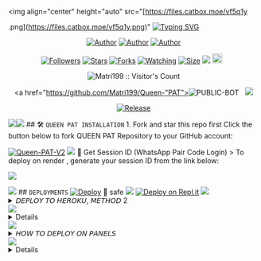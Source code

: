 <img align="center" height="auto" src="[https://files.catbox.moe/vf5q1y

.png](https://files.catbox.moe/vf5q1y.png)" [![Typing SVG](https://readme-typing-svg.herokuapp.com?font=Rockstar-ExtraBold&size=30&pause=1000&color=0000FF&center=true&vCenter=true&width=815&height=60&lines=Q+U+E+E+N+P+A+T+▇)](https://git.io/typing-svg) <br> </p> <p align="center"> <a href="https://github.com/Matri199"><img title="Author" src="https://img.shields.io/badge/Matrix King-blue?style=for-the-badge&logo=Github"></a> <a href="https://youtube.com/@matrix-zat"><img title="Author" src="https://img.shields.io/badge/YT CHANNEL-darkred?style=for-the-badge&logo=youtube"></a> <a href="https://wa.me/233593734312"><img title="Author" src="https://img.shields.io/badge/Contact Me-darkgreen?style=for-the-badge&logo=whatsapp"></a> <p/> <p align="center"> <a href="https://github.com/Matri199/followers"><img title="Followers" src="https://img.shields.io/github/followers/Matri199?color=purple&style=flat-square"></a> <a href="https://github.com/Matri199/Queen-PAT/stargazers/"><img title="Stars" src="https://img.shields.io/github/stars/Matri199/QUEEN-PAT?color=blue&style=flat-square"></a> <a href="https://github.com/Matri199/Queen-PAT/network/members"><img title="Forks" src="https://img.shields.io/github/forks/Matri199/Queen-PAT?color=blue&style=flat-square"></a> <a href="https://github.com/Matri199/Queen-PAT/watchers"><img title="Watching" src="https://img.shields.io/github/watchers/Matri199/Queen-PAT?label=Watchers&color=blue&style=flat-square"></a> <a href="https://github.com/Matri199/Queen-PAT/"><img title="Size" src="https://img.shields.io/github/repo-size/Matri199/Queen-PAT?style=flat-square&color=green"></a> <a href="https://hits.seeyoufarm.com"><img src="https://hits.seeyoufarm.com/api/count/incr/badge.svg?url=https%3A%2F%2Fgithub.com%2FMatri199%2FQUEEN-PAT&count_bg=%2379C83D&title_bg=%23555555&icon=probot.svg&icon_color=%2300FF6D&title=hits&edge_flat=false"/></a> <a href="https://github.com/Matri199/Queen-PAT/graphs/commit-activity"><img height="20" src="https://img.shields.io/badge/Maintained%3F-yes-green.svg"></a>&nbsp;&nbsp;</a> <p align="center"><img src="https://profile-counter.glitch.me/{Queen-PAT}/count.svg" alt="Matri199 :: Visitor's Count" old_src="https://profile-counter.glitch.me/{Matri199}/count.svg" /></p> <p align="center"> <a href="https://github.com/Matri199/Queen-"PAT"><img title="PUBLIC-BOT" src="https://img.shields.io/static/v1?label=Language&message=English&style=flat-square&color=darkpink"></a> &nbsp; <img src="https://komarev.com/ghpvc/?username=QUEEN-PAT&label=VIEWS&style=flat-square&color=blue" /> </a> <p align="center"> <a href="https://github.com/Matri199/Queen-PAT"><img title="Release" src="https://img.shields.io/badge/Release-beta%20v2.0-darkcyan.svg?style=for-the-badge&logo=appveyor" /></a> <p align='center'> </p> <a><img src='https://i.imgur.com/LyHic3i.gif'/></a><a><img src='https://i.imgur.com/LyHic3i.gif'/></a> ## 🛠️ `QUEEN PAT INSTALLATION` 1. Fork and star this repo first Click the button below to fork QUEEN PAT Repository to your GitHub account: <br> <p align="left"> <a href="https://github.com/Matri199/Queen-PAT/fork"><img title="Queen-PAT-V2" src="https://img.shields.io/badge/FORK-PAT-V2h?color=darkblue&style=for-the-badge&logo=stackshare"></a> <a><img src='https://i.imgur.com/LyHic3i.gif'/> 🔑 Get Session ID (WhatsApp Pair Code Login) > To deploy on render , generate your session ID from the link below: <p align="left"> <a href="https://adiza-session.onrender.com/?"> <img src="https://img.shields.io/badge/%F0%9F%9A%80%20GET%20PAIR%20CODE%20WEB-ffcc00?style=for-the-badge"/> </a> </p> <a><img src='https://i.imgur.com/LyHic3i.gif'/> ## `DEPLOYMENTS` [![Deploy](https://www.herokucdn.com/deploy/button.svg)](https://dashboard.heroku.com/new?template=https%3A%2F%2Fgithub.com%2FMatri199%2FQueen-PAT) 💯 safe <a><img src='https://i.imgur.com/LyHic3i.gif'/> [![Deploy on Repl.it](https://repl.it/badge/github/quiec/whatsAlfa)](https://repl.it/github/Matri199/Queen-PAT) <a><img src='https://i.imgur.com/LyHic3i.gif'/> <details> <summary>𝘋𝘌𝘗𝘓𝘖𝘠 𝘛𝘖 𝘏𝘌𝘙𝘖𝘒𝘜, 𝘔𝘌𝘛𝘏𝘖𝘋 2</summary> * `Fork` QUEEN PAT Repository or `sync` if you had forked. * `Link` to your WhatsApp using Server 1, 2 or 3 * Incase you use Server 2, paste the session id on settings.js @SESSION\_ID * If you used Server 3, upload the `creds.json` received in the `session` folder. * Alternatively; you can open the `creds.json` using `Mt manager` or `treb edit` and copy everything and paste at `creds.json` on the `session` folder. * Go to `src>data>role>owner.json` and enter your number. * Edit your details at `settings.js` (Optional). * Create an `heroku` account if you don't have. * Then choose create new app * Enter your app name and Create. * Connect with your GitHub account. * Search Queen PAT, and connect. * Press deploy and wait for a few minutes. * Enjoy. </details> <a><img src='https://i.imgur.com/LyHic3i.gif'/> <details> <summary>𝘔𝘖𝘙𝘌 𝘋𝘌𝘗𝘓𝘖𝘠𝘔𝘌𝘕𝘛𝘚</summary> **• 2 𝗛𝗢𝗦𝗧 𝗢𝗡 𝗗𝗜𝗦𝗖𝗢𝗥𝗗 /PANEL** <br> > Click below to download the bot file : <p align="left"> <a href="https://github.com/Matri199/Queen-PAT/archive/refs/heads/main.zip"><img src="https://img.shields.io/badge/DOWNLOAD%20FILES-green" alt="Rainhost Files" width="150"></a> <br> <a><img src='https://i.imgur.com/LyHic3i.gif'/> > Click below to deploy on Katabump : <p align="left"> <a href="https://dashboard.katabump.com/auth/login#203630"> <img src="https://img.shields.io/badge/Deploy%20to%20Katabump-Hosting-6962a6?style=for-the-badge&logo=katabump&logoColor=red"/> </a> <br> <a><img src='https://i.imgur.com/LyHic3i.gif'/> > Click below to deploy on Bot-Hosting : <p align="left"> <a href="https://bot-hosting.net/?aff=1231885228566646795"> <img src="https://img.shields.io/badge/Deploy%20to%20Bot-hosting-9772a6?style=for-the-badge&logo=bothosting&logoColor=white"/> </a> </p> <a><img src='https://i.imgur.com/LyHic3i.gif'/> </a> </details> <a><img src='https://i.imgur.com/LyHic3i.gif'/> <details> <summary>𝘏𝘖𝘞 𝘛𝘖 𝘋𝘌𝘗𝘓𝘖𝘠 𝘖𝘕 𝘗𝘈𝘕𝘌𝘓𝘚</summary> 1. `Fork` the Repository. 2. If already forked then `sync` fork repository. 3. Click on the green `Code` button and click `download as zip`. 4. `Upload` the script zip file to your `panel`. 5. `Unarchieve` the uploaded zip file. 6. Open the `unarchieved folder` and `move` all files to container by typing (`../`) 7. Now go to `console` and `start` bot. 8. Wait for `5-10 mins` to enter your number. 9. Enter your number when requested to get the pair code. 10. Enter pair code in link devices in whatsapp. 11. Deployment successful. </details> <a><img src='https://i.imgur.com/LyHic3i.gif'/> <details> <summary>𝘔𝘈𝘕𝘜𝘈𝘓 𝘐𝘕𝘚𝘛𝘈𝘓𝘓𝘔𝘌𝘕𝘛𝘚</summary> ## `REQUIREMENTS` * [Node.js](https://nodejs.org/en/) * [Git](https://git-scm.com/downloads) * [FFmpeg](https://github.com/BtbN/FFmpeg-Builds/releases/download/autobuild-2020-12-08-13-03/ffmpeg-n4.3.1-26-gca55240b8c-win64-gpl-4.3.zip) * [Libwebp](https://developers.google.com/speed/webp/download) * Any text editor ## `CLONE REPO & INSTALLATION DEPENDENCIES` ```bash git clone https://github.com/Matri199/Queen-PAT.git cd Queen-PAT npm start 
FOR SSH/UBUNTU/LINUX
sudo apt-get update sudo apt-get upgrade -y sudo apt-get install -y bash sudo apt-get install -y libwebp sudo apt-get install -y git sudo apt-get install -y nodejs sudo apt-get install -y ffmpeg sudo apt-get install -y wget sudo apt-get install -y imagemagick git clone https://github.com/Matri199/Queen-PAT cd Queen-PAT npm install npm start 
FOR TERMUX
apt update -y && apt upgrade -y && pkg update -y && pkg upgrade -y && pkg install bash -y && pkg install libwebp -y && pkg install git -y && pkg install nodejs -y && pkg install ffmpeg -y && pkg install wget -y && pkg install imagemagick -y && pkg install yarn && termux-setup-storage cd /sdcard cd bot folder name yarn install npm start 
FOR 24/7 ACTIVATION PM2 (TERMUX)
npm i -g pm2 && pm2 start index.js && pm2 save && pm2 logs 
FOR 24/7 ACTIVATION RE-EXECUTION PM2 (TERMUX)
npm i -g pm2 && pm2 start index.js -f && pm2 save && pm2 logs 
• This bot is made for educational purposes only hence DO NOT MISUSE.
© MATRIX Bot

⚠️ Disclaimer
• 🔒 This bot is not affiliated with WhatsApp Inc. Use it responsibly.
• 🚨 Misuse may lead to account bans.
• ❌ Cloning or modifying the bot without permission is prohibited.
💡 Credits & Contributors
MATRIX BOT Owner
• Matrix
Let me know if you'd like the result saved in a file or cleaned further. 